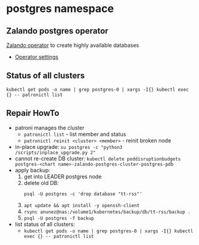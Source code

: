 # postgres namespace

## Zalando postgres operator

[Zalando operator](https://github.com/zalando/postgres-operator) to create highly available databases

* [Operator settings](operator.yaml)

## Status of all clusters

`kubectl get pods -o name | grep postgres-0 | xargs -I{} kubectl exec {} -- patronictl list`

## Repair HowTo

- patroni manages the cluster
  - `patronictl list` - list member and status
  - `patronictl reinit <cluster> <member>` - reinit broken node
- in-place upgrade: `su postgres -c "python3 /scripts/inplace_upgrade.py 2"`
- cannot re-create DB cluster: `kubectl delete poddisruptionbudgets postgres-<chart name>-zalando-postgres-cluster-postgres-pdb`
- apply backup:
  1. get into LEADER postgres node
  2. delete old DB: 
     ```
     psql -U postgres -c 'drop database "tt-rss"'
     ```
  2. `apt update && apt install -y openssh-client`
  3. `rsync anunez@nas:/volume1/kubernetes/backup/db/tt-rss/backup .`
  4. `psql -U postgres -f backup`
- list status of all clusters:
  - `kubectl get pods -o name | grep postgres-0 | xargs -I{} kubectl exec {} -- patronictl list`

